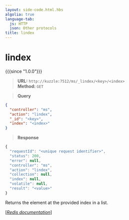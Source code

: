 ```yaml
---
layout: side-code.html.hbs
algolia: true
language-tab:
  js: HTTP
  json: Other protocols
title: lindex
---
```


# lindex

{{{since "1.0.0"}}}



<blockquote class="js">
<p>
<b>URL:</b> <code>http://kuzzle:7512/ms/_lindex/&lt;key&gt;/&lt;index&gt;</code>  
<br><b>Method:</b> <code>GET</code>
</p>
</blockquote>

<blockquote class="json">
<p>
<b>Query</b>
</p>
</blockquote>


```json
{
  "controller": "ms",
  "action": "lindex",
  "_id": "<key>",
  "index": "<index>"
}
```

>**Response**

```javascript
{
  "requestId": "<unique request identifier>",
  "status": 200,
  "error": null,
  "controller": "ms",
  "action": "lindex",
  "collection": null,
  "index": null,
  "volatile": null,
  "result": "<value>"
}
```

Returns the element at the provided index in a list.

[[_Redis documentation_]](https://redis.io/commands/lindex)

